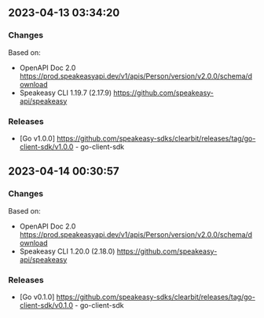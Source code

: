 

## 2023-04-13 03:34:20
### Changes
Based on:
- OpenAPI Doc 2.0 https://prod.speakeasyapi.dev/v1/apis/Person/version/v2.0.0/schema/download
- Speakeasy CLI 1.19.7 (2.17.9) https://github.com/speakeasy-api/speakeasy
### Releases
- [Go v1.0.0] https://github.com/speakeasy-sdks/clearbit/releases/tag/go-client-sdk/v1.0.0 - go-client-sdk

## 2023-04-14 00:30:57
### Changes
Based on:
- OpenAPI Doc 2.0 https://prod.speakeasyapi.dev/v1/apis/Person/version/v2.0.0/schema/download
- Speakeasy CLI 1.20.0 (2.18.0) https://github.com/speakeasy-api/speakeasy
### Releases
- [Go v0.1.0] https://github.com/speakeasy-sdks/clearbit/releases/tag/go-client-sdk/v0.1.0 - go-client-sdk